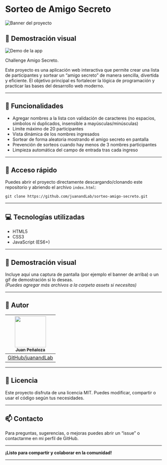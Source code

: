 
# Sorteo de Amigo Secreto

![Banner del proyecto](amigo-secreto.jpeg)

## :movie_camera: Demostración visual

![Demo de la app](amigo-secreto.jpeg)


Challenge Amigo Secreto.

Este proyecto es una aplicación web interactiva que permite crear una lista de participantes y sortear un “amigo secreto” de manera sencilla, divertida y eficiente. El objetivo principal es fortalecer la lógica de programación y practicar las bases del desarrollo web moderno.

***

## :hammer: Funcionalidades

- Agregar nombres a la lista con validación de caracteres (no espacios, símbolos ni duplicados, insensible a mayúsculas/minúsculas)
- Límite máximo de 20 participantes
- Vista dinámica de los nombres ingresados
- Sortear de forma aleatoria mostrando el amigo secreto en pantalla
- Prevención de sorteos cuando hay menos de 3 nombres participantes
- Limpieza automática del campo de entrada tras cada ingreso

***

## :rocket: Acceso rápido

Puedes abrir el proyecto directamente descargando/clonando este repositorio y abriendo el archivo `index.html`:

```
git clone https://github.com/juanandLab/sorteo-amigo-secreto.git
```

***

## :computer: Tecnologías utilizadas

- HTML5
- CSS3
- JavaScript (ES6+)

***

## :movie_camera: Demostración visual

Incluye aquí una captura de pantalla (por ejemplo el banner de arriba) o un gif de demostración si lo deseas.  
*(Puedes agregar más archivos a la carpeta assets si necesitas)*

***

## :busts_in_silhouette: Autor

| <img src="https://github.com/juanandLab.png" width=100><br><sub>Juan Peñaloza</sub> |
|:---:|
| [GitHub/juanandLab](https://github.com/juanandLab) |

***

## :scroll: Licencia

Este proyecto disfruta de una licencia MIT. Puedes modificar, compartir o usar el código según tus necesidades.

***

## :mailbox: Contacto

Para preguntas, sugerencias, o mejoras puedes abrir un “issue” o contactarme en mi perfil de GitHub.

***

**¡Listo para compartir y colaborar en la comunidad!**

***

